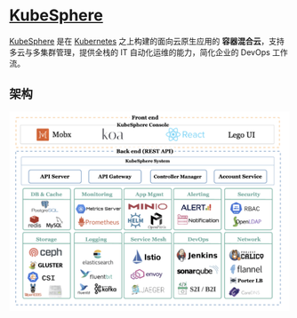 # [KubeSphere](https://kubesphere.com.cn/)

[KubeSphere](https://kubesphere.com.cn/) 是在 [Kubernetes](https://kubernetes.io/) 之上构建的面向云原生应用的 **容器混合云**，支持多云与多集群管理，提供全栈的 IT 自动化运维的能力，简化企业的 DevOps 工作流。

## 架构

<img src="pics/architecture.png" alt="Architecture" style="zoom: 50%;" />

